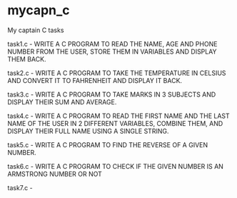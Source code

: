 # mycapn_c
My captain C tasks

task1.c - WRITE A C PROGRAM TO READ THE NAME, AGE AND PHONE NUMBER FROM THE USER, STORE THEM IN VARIABLES AND DISPLAY THEM BACK.

task2.c - WRITE A C PROGRAM TO TAKE THE TEMPERATURE IN CELSIUS AND CONVERT IT TO FAHRENHEIT AND DISPLAY IT BACK.

task3.c - WRITE A C PROGRAM TO TAKE MARKS IN 3 SUBJECTS AND DISPLAY THEIR SUM AND AVERAGE.

task4.c - WRITE A C PROGRAM TO READ THE FIRST NAME AND THE LAST NAME OF THE USER IN 2 DIFFERENT VARIABLES, COMBINE THEM, AND DISPLAY THEIR FULL NAME USING A SINGLE STRING.

task5.c - WRITE A C PROGRAM TO FIND THE REVERSE OF A GIVEN NUMBER.

task6.c - WRITE A C PROGRAM TO CHECK IF THE GIVEN NUMBER IS AN ARMSTRONG NUMBER OR NOT

task7.c - 
